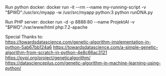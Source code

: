 Run python docker:
docker run -it --rm --name my-running-script -v "$PWD":/usr/src/myapp -w /usr/src/myapp python:3 python runDNA.py


Run PHP server:
docker run -d -p 8888:80 --name ProjektAI -v "$PWD":/var/www/html php:7.2-apache


Special Thanks to:
<br />https://towardsdatascience.com/genetic-algorithm-implementation-in-python-5ab67bb124a6
https://towardsdatascience.com/a-simple-genetic-algorithm-from-scratch-in-python-4e8c66ac3121
https://pypi.org/project/geneticalgorithm/
https://datascienceplus.com/genetic-algorithm-in-machine-learning-using-python/
